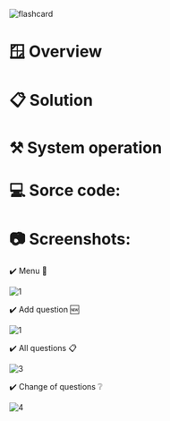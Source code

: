 ![flashcard](https://github.com/user-attachments/assets/60191d07-a589-4ac1-8674-2113bbb6f5f5)

# 🪟 Overview

# 📋 Solution

# ⚒️ System operation

# 💻 Sorce code:

# 📷 Screenshots:

✔️ Menu 📃

![1](https://github.com/user-attachments/assets/48b745a3-6c2d-4076-95c4-943b493ab50b)


✔️ Add question 🆕

![1](https://github.com/user-attachments/assets/f5ae3bdc-e3e0-47ca-b17e-7f1e7c65e0f7)


✔️ All questions 📋

![3](https://github.com/user-attachments/assets/961d229d-ca95-477b-a14e-2e48bdc8d836)

✔️ Change of questions ❔

![4](https://github.com/user-attachments/assets/91789f6a-e5f5-46bf-9a92-af52ce2fed23)


